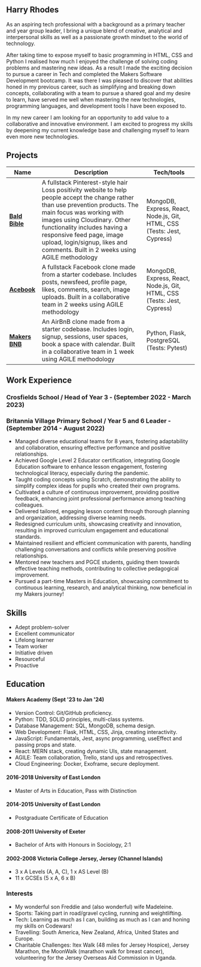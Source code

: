 ## Harry Rhodes

As an aspiring tech professional with a background as a primary teacher and year group leader, I bring a unique blend of creative, analytical and interpersonal skills as well as a passionate growth mindset to the world of technology. 

After taking time to expose myself to basic programming in HTML, CSS and Python I realised how much I enjoyed the challenge of solving coding problems and mastering new ideas. As a result I made the exciting decision to pursue a career in Tech and completed the Makers Software Development bootcamp. It was there I was pleased to discover that abilities honed in my previous career, such as simplifying and breaking down concepts, collaborating with a team to pursue a shared goal and my desire to learn, have served me well when mastering the new technologies, programming languages, and development tools I have been exposed to. 

In my new career I am looking for an opportunity to add value to a collaborative and innovative environment. I am excited to progress my skills by deepening my current knowledge base and challenging myself to learn even more new technologies.

## Projects

| Name                         | Description       | Tech/tools        |
| ---------------------------- | ----------------- | ----------------- |
| [**Bald Bible**](https://github.com/hjtrhodes/baldbibleHR)               | A fullstack Pinterest-style hair Loss positivity website to help people accept the change rather than use prevention products. The main focus was working with images using Cloudinary. Other functionality includes having a responsive feed page, image upload, login/signup, likes and comments. Built in 2 weeks using AGILE methodology | MongoDB, Express, React, Node.js, Git, HTML, CSS (Tests: Jest, Cypress) |
| [**Acebook**](https://github.com/hjtrhodes/Acebook-my-version)       | A fullstack Facebook clone made from a starter codebase. Includes posts, newsfeed, profile page, likes, comments, search, image uploads. Built in a collaborative team in 2 weeks using AGILE methodology | MongoDB, Express, React, Node.js, Git, HTML, CSS (Tests: Jest, Cypress) |
| [**Makers BNB**](https://github.com/hjtrhodes/MakersBNBPersonal)               | An AirBnB clone made from a starter codebase. Includes login, signup, sessions, user spaces, book a space with calendar. Built in a collaborative team in 1 week using AGILE methodology | Python, Flask, PostgreSQL (Tests: Pytest) |

## Work Experience

### Crosfields School / Head of Year 3 - (September 2022 - March 2023)
### Britannia Village Primary School / Year 5 and 6 Leader - (September 2014 - August 2022)  
- Managed diverse educational teams for 8 years, fostering adaptability and collaboration, ensuring effective performance and positive relationships.
- Achieved Google Level 2 Educator certification, integrating Google Education software to enhance lesson engagement, fostering technological literacy, especially during the pandemic.
- Taught coding concepts using Scratch, demonstrating the ability to simplify complex ideas for pupils who created their own programs.
- Cultivated a culture of continuous improvement, providing positive feedback, enhancing joint professional performance among teaching colleagues.
- Delivered tailored, engaging lesson content through thorough planning and organization, addressing diverse learning needs.
- Redesigned curriculum units, showcasing creativity and innovation, resulting in improved curriculum engagement and educational standards.
- Maintained resilient and efficient communication with parents, handling challenging conversations and conflicts while preserving positive relationships.
- Mentored new teachers and PGCE students, guiding them towards effective teaching methods, contributing to collective pedagogical improvement.
- Pursued a part-time Masters in Education, showcasing commitment to continuous learning, research, and analytical thinking, now beneficial in my Makers journey!

## Skills

- Adept problem-solver
- Excellent communicator
- Lifelong learner
- Team worker
- Initiative driven
- Resourceful
- Proactive

## Education

#### Makers Academy (Sept '23 to Jan '24)
- Version Control: Git/GitHub proficiency.
- Python: TDD, SOLID principles, multi-class systems.
- Database Management: SQL, MongoDB, schema design.
- Web Development: Flask, HTML, CSS, Jinja, creating interactivity.
- JavaScript: Fundamentals, Jest, async programming, useEffect and passing props and state.
- React: MERN stack, creating dynamic UIs, state management.
- AGILE: Team collaboration, Trello, stand ups and retrospectives.
- Cloud Engineering: Docker, Exoframe, secure deployment.

#### 2016-2018	University of East London
  - Master of Arts in Education, Pass with Distinction
#### 2014-2015	University of East London 
  - Postgraduate Certificate of Education
#### 2008-2011	University of Exeter 
  - Bachelor of Arts with Honours in Sociology, 2:1 
#### 2002-2008	Victoria College Jersey, Jersey (Channel Islands)
  - 3 x A Levels (A, A, C), 1 x AS Level (B)
  - 11 x GCSEs (5 x A, 6 x B)

### Interests

- My wonderful son Freddie and (also wonderful) wife Madeleine.
- Sports: Taking part in road/gravel cycling, running and weightlifting.
- Tech: Learning as much as I can, building as much as I can and honing my skills on Codewars!
- Travelling: South America, New Zealand, Africa, United States and Europe.
- Charitable Challenges: Itex Walk (48 miles for Jersey Hospice), Jersey Marathon, the MoonWalk (marathon walk for breast cancer), volunteering for the Jersey Overseas Aid Commission in Uganda.

